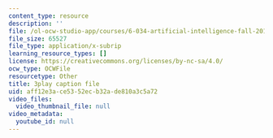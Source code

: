 ```yaml
---
content_type: resource
description: ''
file: /ol-ocw-studio-app/courses/6-034-artificial-intelligence-fall-2010/aff12e3ace5352ecb32ade810a3c5a72_EC6bf8JCpDQ.vtt
file_size: 65527
file_type: application/x-subrip
learning_resource_types: []
license: https://creativecommons.org/licenses/by-nc-sa/4.0/
ocw_type: OCWFile
resourcetype: Other
title: 3play caption file
uid: aff12e3a-ce53-52ec-b32a-de810a3c5a72
video_files:
  video_thumbnail_file: null
video_metadata:
  youtube_id: null
---
```

